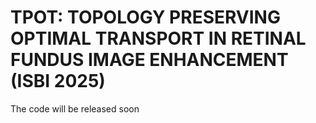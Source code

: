 # TPOT: TOPOLOGY PRESERVING OPTIMAL TRANSPORT IN RETINAL FUNDUS IMAGE ENHANCEMENT (ISBI 2025)
The code will be released soon
